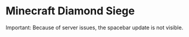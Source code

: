 # Minecraft Diamond Siege

Important: Because of server issues, the spacebar update is not visible. 



